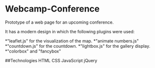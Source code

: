 # Webcamp-Conference

Prototype of a web page for an upcoming conference.

It has a modern design in which the following plugins were used:

*"leaflet.js" for the visualization of the map.
*"animate numbers.js"
*"countdown.js" for the countdown.
*"lightbox.js" for the gallery display.
*"colorbox" and "fancybox"


##Technologies
HTML
CSS
JavaScript
jQuery
